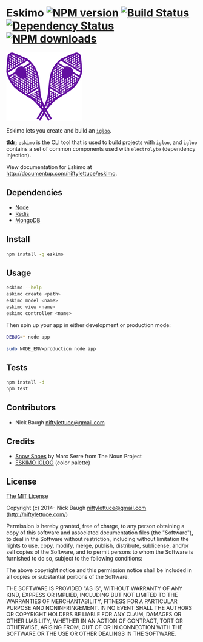 
# Eskimo [![NPM version][npm-image]][npm-url] [![Build Status][travis-image]][travis-url] [![Dependency Status][depstat-image]][depstat-url] [![NPM downloads][npm-downloads]][npm-url]

![Eskimo](/eskimo.png?raw=true)

Eskimo lets you create and build an [`igloo`](https://github.com/niftylettuce/igloo).

**tldr;** `eskimo` is the CLI tool that is used to build projects with `igloo`, and `igloo` contains a set of common components used with `electrolyte` (dependency injection).

View documentation for Eskimo at <http://documentup.com/niftylettuce/eskimo>.


## Dependencies

* [Node](http://nodejs.org)
* [Redis](http://redis.io/)
* [MongoDB](http://www.mongodb.org/)


## Install

```bash
npm install -g eskimo
```


## Usage

```bash
eskimo --help
eskimo create <path>
eskimo model <name>
eskimo view <name>
eskimo controller <name>
```

Then spin up your app in either development or production mode:

```bash
DEBUG=* node app
```

```bash
sudo NODE_ENV=production node app
```


## Tests

```bash
npm install -d
npm test
```

## Contributors

* Nick Baugh <niftylettuce@gmail.com>


## Credits

* [Snow Shoes](http://thenounproject.com/term/snow-shoes/2678/) by Marc Serre from The Noun Project
* [ESKIMO IGLOO](http://www.colourlovers.com/palette/1933518/ESKIMO_IGLOO) (color palette)

[npm-url]: https://npmjs.org/package/eskimo
[npm-image]: http://img.shields.io/npm/v/eskimo.svg?style=flat
[npm-downloads]: http://img.shields.io/npm/dm/eskimo.svg?style=flat

[travis-url]: http://travis-ci.org/niftylettuce/eskimo
[travis-image]: http://img.shields.io/travis/niftylettuce/eskimo.svg?style=flat

[depstat-url]: https://gemnasium.com/niftylettuce/eskimo
[depstat-image]: http://img.shields.io/gemnasium/niftylettuce/eskimo.svg?style=flat

## License

[The MIT License](http://en.wikipedia.org/wiki/MIT_License)

Copyright (c) 2014- Nick Baugh niftylettuce@gmail.com (http://niftylettuce.com/)

Permission is hereby granted, free of charge, to any person obtaining a copy of this software and associated documentation files (the "Software"), to deal in the Software without restriction, including without limitation the rights to use, copy, modify, merge, publish, distribute, sublicense, and/or sell copies of the Software, and to permit persons to whom the Software is furnished to do so, subject to the following conditions:

The above copyright notice and this permission notice shall be included in all copies or substantial portions of the Software.

THE SOFTWARE IS PROVIDED "AS IS", WITHOUT WARRANTY OF ANY KIND, EXPRESS OR IMPLIED, INCLUDING BUT NOT LIMITED TO THE WARRANTIES OF MERCHANTABILITY, FITNESS FOR A PARTICULAR PURPOSE AND NONINFRINGEMENT. IN NO EVENT SHALL THE AUTHORS OR COPYRIGHT HOLDERS BE LIABLE FOR ANY CLAIM, DAMAGES OR OTHER LIABILITY, WHETHER IN AN ACTION OF CONTRACT, TORT OR OTHERWISE, ARISING FROM, OUT OF OR IN CONNECTION WITH THE SOFTWARE OR THE USE OR OTHER DEALINGS IN THE SOFTWARE.
